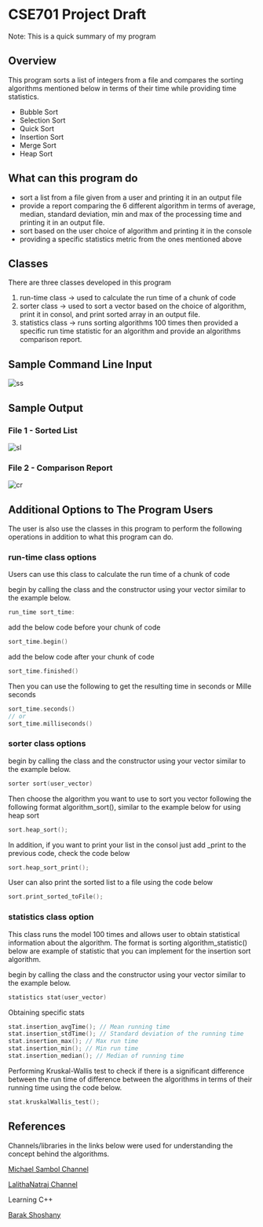 # CSE701 Project Draft 
Note: This is a quick summary of my program 

## Overview 
This program sorts a list of integers from a file and compares the sorting algorithms mentioned below in terms of their time while providing time statistics.
* Bubble Sort
* Selection Sort
* Quick Sort
* Insertion Sort
* Merge Sort 
* Heap Sort
  
## What can this program do 
* sort a list from a file given from a user and printing it in an output file 
* provide a report comparing the 6 different algorithm in terms of average, median, standard deviation, min and max of the processing time and printing it in an output file.
* sort based on the user choice of algorithm and printing it in the console 
* providing a specific statistics metric from the ones mentioned above 

## Classes
There are three classes developed in this program 

1. run-time class -> used to calculate the run time of a chunk of code 
2. sorter class -> used to sort a vector based on the choice of algorithm, print it in consol, and print sorted array in an output file.
3. statistics class -> runs sorting algorithms 100 times then provided a specific run time statistic for an algorithm and provide an algorithms comparison report.

## Sample Command Line Input 
![ss](https://user-images.githubusercontent.com/69400494/208174525-ce9e6a65-f91b-44b4-86f3-9bf6ae995b8f.png)

## Sample Output 

### File 1 - Sorted List
![sl](https://user-images.githubusercontent.com/69400494/208177344-7f135b93-83e7-4efb-9f93-4a0df9621fa8.png)

### File 2 - Comparison Report 
![cr](https://user-images.githubusercontent.com/69400494/209404529-73c60a4c-c46d-4c5a-b4dc-ffcdc98ecf4f.png)

## Additional Options to The Program Users 
The user is also use the classes in this program to perform the following operations in addition to what this program can do.

### run-time class options
Users can use this class to calculate the run time of a chunk of code 

begin by calling the class and the constructor using your vector similar to the example below.

```cpp 
run_time sort_time:
```
add the below code before your chunk of code
```cpp 
sort_time.begin()
```
add the below code after your chunk of code
```cpp 
sort_time.finished()
```
Then you can use the following to get the resulting time in seconds or Mille seconds 
```cpp 
sort_time.seconds()
// or
sort_time.milliseconds()
```
### sorter class options

begin by calling the class and the constructor using your vector similar to the example below.
```cpp 
sorter sort(user_vector)
```
Then choose the algorithm you want to use to sort you vector following the following format algorithm_sort(), similar to the example below for using heap sort
```cpp 
sort.heap_sort();
```
In addition, if you want to print your list in the consol just add _print to the previous code, check the code below
```cpp 
sort.heap_sort_print();
```
User can also print the sorted list to a file using the code below
```cpp 
sort.print_sorted_toFile();
```
### statistics class option  
This class runs the model 100 times and allows user to obtain statistical information about the algorithm. The format is sorting algorithm_statistic() below are example of statistic that you can implement for the insertion sort algorithm.

begin by calling the class and the constructor using your vector similar to the example below.
```cpp 
statistics stat(user_vector)
```
Obtaining specific stats

```cpp 
stat.insertion_avgTime(); // Mean running time 
stat.insertion_stdTime(); // Standard deviation of the running time 
stat.insertion_max(); // Max run time
stat.insertion_min(); // Min run time 
stat.insertion_median(); // Median of running time 
```
Performing Kruskal-Wallis test to check if there is a significant difference between the run time of difference between the algorithms in terms of their running time using the code below.

```cpp 
stat.kruskalWallis_test(); 
```

## References 
Channels/libraries in the links below were used for understanding the concept behind the algorithms.

[Michael Sambol Channel](https://www.youtube.com/@MichaelSambol/playlists)

[LalithaNatraj Channel](https://www.youtube.com/@LalithaNatraj/playlists)

Learning C++ 

[Barak Shoshany](https://baraksh.com/CSE701/#toc-topics)
